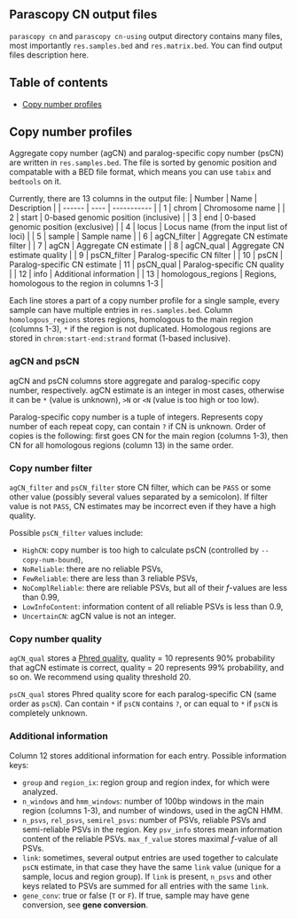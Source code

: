 Parascopy CN output files
-------------------------

`parascopy cn` and `parascopy cn-using` output directory contains many files, most importantly `res.samples.bed`
and `res.matrix.bed`. You can find output files description here.

Table of contents
-----------------
* [Copy number profiles](#copy-number-profiles)

Copy number profiles
--------------------

Aggregate copy number (agCN) and paralog-specific copy number (psCN) are written in `res.samples.bed`.
The file is sorted by genomic position and compatable with a BED file format,
which means you can use `tabix` and `bedtools` on it.

Currently, there are 13 columns in the output file:
| Number | Name | Description |
| ------ | ---- | ----------- |
|  1 | chrom | Chromosome name |
|  2 | start | 0-based genomic position (inclusive) |
|  3 | end   | 0-based genomic position (exclusive) |
|  4 | locus | Locus name (from the input list of loci) |
|  5 | sample | Sample name |
|  6 | agCN_filter | Aggregate CN estimate filter |
|  7 | agCN | Aggregate CN estimate |
|  8 | agCN_qual | Aggregate CN estimate quality |
|  9 | psCN_filter | Paralog-specific CN filter |
| 10 | psCN | Paralog-specific CN estimate
| 11 | psCN_qual | Paralog-specific CN quality |
| 12 | info | Additional information |
| 13 | homologous_regions | Regions, homologous to the region in columns 1-3 |

Each line stores a part of a copy number profile for a single sample, every sample can have multiple entries in `res.samples.bed`.
Column `homologous_regions` stores regions, homologous to the main region (columns 1-3), `*` if the region is not duplicated.
Homologous regions are stored in `chrom:start-end:strand` format (1-based inclusive).

### agCN and psCN

agCN and psCN columns store aggregate and paralog-specific copy number, respectively.
agCN estimate is an integer in most cases, otherwise it can be `*` (value is unknown), `>N` or `<N`
(value is too high or too low).

Paralog-specific copy number is a tuple of integers.
Represents copy number of each repeat copy, can contain `?` if CN is unknown.
Order of copies is the following: first goes CN for the main region (columns 1-3),
then CN for all homologous regions (column 13) in the same order.

### Copy number filter

`agCN_filter` and `psCN_filter` store CN filter, which can be `PASS` or some other value
(possibly several values separated by a semicolon).
If filter value is not `PASS`, CN estimates may be incorrect even if they have a high quality.

Possible `psCN_filter` values include:
- `HighCN`: copy number is too high to calculate psCN (controlled by `--copy-num-bound`),
- `NoReliable`: there are no reliable PSVs,
- `FewReliable`: there are less than 3 reliable PSVs,
- `NoComplReliable`: there are reliable PSVs, but all of their *f*-values are less than 0.99,
- `LowInfoContent`: information content of all reliable PSVs is less than 0.9,
- `UncertainCN`: agCN value is not an integer.

### Copy number quality

`agCN_qual` stores a [Phred quality](https://en.wikipedia.org/wiki/Phred_quality_score),
quality = 10 represents 90% probability that agCN estimate is correct, quality = 20 represents 99% probability, and so on.
We recommend using quality threshold 20.

`psCN_qual` stores Phred quality score for each paralog-specific CN (same order as `psCN`).
Can contain `*` if `psCN` contains `?`, or can equal to `*` if `psCN` is completely unknown.

### Additional information

Column 12 stores additional information for each entry. Possible information keys:
- `group` and `region_ix`: region group and region index, for which were analyzed.
- `n_windows` and `hmm_windows`: number of 100bp windows in the main region (columns 1-3), and number of windows, used in the agCN HMM.
- `n_psvs`, `rel_psvs`, `semirel_psvs`: number of PSVs, reliable PSVs and semi-reliable PSVs in the region.
Key `psv_info` stores mean information content of the reliable PSVs. `max_f_value` stores maximal *f*-value of all PSVs.
- `link`: sometimes, several output entries are used together to calculate `psCN` estimate,
in that case they have the same `link` value (unique for a sample, locus and region group).
If `link` is present, `n_psvs` and other keys related to PSVs are summed for all entries with the same `link`.
- `gene_conv`: true or false (`T` or `F`). If true, sample may have gene conversion, see **gene conversion**.
